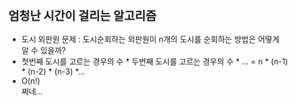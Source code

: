 ## 엄청난 시간이 걸리는 알고리즘
- 도시 외판원 문제 : 도시순회하는 외판원이 n개의 도시를 순회하는 방법은 어떻게 알 수 있을까? 
 - 첫번째 도시를 고르는 경우의 수 * 두번째 도시를 고르는 경우의 수 * ... = n * (n-1) * (n-2) * (n-3) *...
- O(n!)  
쩌네...
